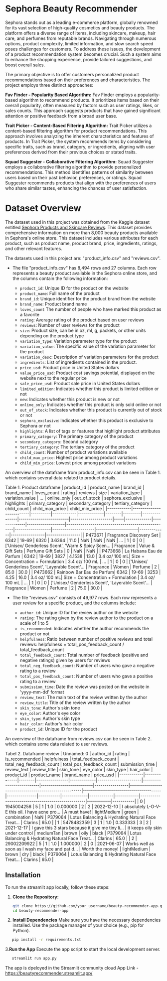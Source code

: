 # Sephora Beauty Recommender 

Sephora stands out as a leading e-commerce platform, globally renowned for its vast selection of high-quality cosmetics and beauty products. The platform offers a diverse range of items, including skincare, makeup, hair care, and perfumes from reputable brands. Navigating through numerous options, product complexity, limited information, and slow search speed poses challenges for customers. To address these issues, the development of a product recommendation system becomes crucial. Such a system aims to enhance the shopping experience, provide tailored suggestions, and boost overall sales.

The primary objective is to offer customers personalized product recommendations based on their preferences and characteristics.
The project employs three distinct approaches: 

**Fav Finder - Popularity Based Algorithm:**
Fav Finder employs a popularity-based algorithm to recommend products. It prioritizes items based on their overall popularity, often measured by factors such as user ratings, likes, or sales counts. This approach suggests products that have gained significant attention or positive feedback from a broad user base.

**Trait Picker - Content-Based Filtering Algorithm:**
Trait Picker utilizes a content-based filtering algorithm for product recommendations. This approach involves analyzing the inherent characteristics and features of products. In Trait Picker, the system recommends items by considering specific traits, such as brand, category, or ingredients, aligning with user preferences derived from their previous choices or stated traits.

**Squad Suggester - Collaborative Filtering Algorithm:**
Squad Suggester employs a collaborative filtering algorithm to provide personalized recommendations. This method identifies patterns of similarity between users based on their past behavior, preferences, or ratings. Squad Suggester recommends products that align with the preferences of users who share similar tastes, enhancing the chances of user satisfaction.


# Dataset Overview
The dataset used in this project was obtained from the Kaggle dataset entitled [Sephora Products and Skincare Reviews](https://www.kaggle.com/datasets/nadyinky/sephora-products-and-skincare-reviews). This dataset provides comprehensive information on more than 8,000 beauty products available in Sephora's online store. This dataset includes various attributes for each product, such as product name, product brand, price, ingredients, ratings, and other relevant features.

The datasets used in this project are: "product_info.csv" and "reviews.csv".

* The file "product_info.csv" has 8,494 rows and 27 columns. Each row represents a beauty product available in the Sephora online store, and the columns contain the following information:

  * `product_id`: Unique ID for the product on the website
  * `product_name`: Full name of the product
  * `brand_id`: Unique identifier for the product brand from the website
  * `brand_name`: Product brand name
  * `loves_count` The number of people who have marked this product as a favorite
  * `rating`: Average rating of the product based on user reviews
  * `reviews`: Number of user reviews for the product
  * `size`: Product size, can be in oz, ml, g, packets, or other units depending on the product type
  * `variation_type`: Variation parameter type for the product
  * `variation_value`: The specific value of the variation parameter for the product
  * `variation_desc`: Description of variation parameters for the product
  * `ingredients`: List of ingredients contained in the product.
  * `price_usd`: Product price in United States dollars
  * `value_price_usd`: Product cost savings potential, displayed on the website next to the regular price
  * `sale_price_usd`: Product sale price in United States dollars
  * `limited_edition`: Indicates whether this product is limited edition or not
  * `new`: Indicates whether this product is new or not
  * `online_only`: Indicates whether this product is only sold online or not
  * `out_of_stock`: Indicates whether this product is currently out of stock or not
  * `sephora_exclusive`: Indicates whether this product is exclusive to Sephora or not
  * `highlights`: A list of tags or features that highlight product attributes
  * `primary_category`: The primary category of the product
  * `secondary_category`: Second category
  * `tertiary_category`: The tertiary category of the product
  * `child_count`: Number of product variations available
  * `child_max_price`: Highest price among product variations
  * `child_min_price`: Lowest price among product variations
 
An overview of the dataframe from product_info.csv can be seen in Table 1. which contains several data related to product details.

Table 1. Product dataframe
| product_id |       product_name       | brand_id | brand_name | loves_count | rating | reviews |     size      |     variation_type      |   variation_value   | ... | online_only | out_of_stock | sephora_exclusive |                     highlights                    | primary_category | secondary_category |  tertiary_category  | child_count | child_max_price | child_min_price |
|------------|--------------------------|----------|------------|-------------|--------|---------|---------------|-------------------------|---------------------|-----|-------------|--------------|-------------------|---------------------------------------------------|------------------|---------------------|---------------------|-------------|-----------------|-----------------|
|  P473671   | Fragrance Discovery Set  |   6342   |   19-69    |     6320    | 3.6364 |   11.0  |     NaN       |          NaN            |        NaN          | ... |      1      |      0       |        0          | ['Unisex/ Genderless Scent', 'Warm & Spicy Scen... |     Fragrance     |  Value & Gift Sets |  Perfume Gift Sets |      0      |       NaN       |       NaN       |
|  P473668   |  La Habana Eau de Parfum |   6342   |   19-69    |     3827    | 4.1538 |   13.0  | 3.4 oz/ 100 mL| Size + Concentration + Formulation | 3.4 oz/ 100 mL | ... |      1      |      0       |        0          | ['Unisex/ Genderless Scent', 'Layerable Scent'... |     Fragrance     |       Women       |      Perfume       |      2      |      85.0       |      30.0       |
|  P473662   | Rainbow Bar Eau de Parfum|   6342   |   19-69    |     3253    |  4.25  |   16.0  | 3.4 oz/ 100 mL| Size + Concentration + Formulation | 3.4 oz/ 100 mL | ... |      1      |      0       |        0          | ['Unisex/ Genderless Scent', 'Layerable Scent'... |     Fragrance     |       Women       |      Perfume       |      2      |      75.0       |      30.0       |


* The file "reviews.csv" consists of 49,977 rows. Each row represents a user review for a specific product, and the columns include:

  * `author_id`: Unique ID for the review author on the website
  * `rating`: The rating given by the review author to the product on a scale of 1 to 5
  * `is_recommended`: Indicates whether the author recommends the product or not
  * `helpfulness`: Ratio between number of positive reviews and total reviews: helpfulness = total_pos_feedback_count / total_feedback_count
  * `total_feedback_count`: Total number of feedback (positive and negative ratings) given by users for reviews
  * `total_neg_feedback_count`: Number of users who gave a negative rating to a review
  * `total_pos_feedback_count`: Number of users who gave a positive rating to a review
  * `submission_time`: Date the review was posted on the website in 'yyyy-mm-dd' format
  * `review_text`: The main text of the review written by the author
  * `review_title`: Title of the review written by the author
  * `skin_tone`: Author's skin tone
  * `eye_color`: Author's eye color
  * `skin_type`: Author's skin type
  * `hair_color`: Author's hair color
  * `product_id`: Unique ID for the product

An overview of the dataframe from reviews.csv can be seen in Table 2. which contains some data related to user reviews.

Tabel 2. Dataframe review
| Unnamed: 0 | author_id    | rating | is_recommended | helpfulness | total_feedback_count | total_neg_feedback_count | total_pos_feedback_count | submission_time | review_text                                          | review_title                          | skin_tone     | eye_color | skin_type   | hair_color | product_id | product_name                                     | brand_name | price_usd |
|------------|--------------|--------|----------------|-------------|----------------------|--------------------------|--------------------------|-----------------|------------------------------------------------------|---------------------------------------|---------------|-----------|-------------|------------|------------|--------------------------------------------------|------------|-----------|
| 0          | 1945004256   | 5      | 1              | 1.0         | 0.000000             | 2                        | 2                        | 2022-12-10      | I absolutely L-O-V-E this oil. I have acne pro...    | A must have!                          | lightMedium   | green     | combination | NaN        | P379064    | Lotus Balancing & Hydrating Natural Face Treat... | Clarins    | 65.0      |
| 1          | 5478482359   | 3      | 1              | 1.0         | 0.333333             | 3                        | 2                        | 2021-12-17      | I gave this 3 stars because it give me tiny li...    | it keeps oily skin under control      | mediumTan    | brown     | oily        | black      | P379064    | Lotus Balancing & Hydrating Natural Face Treat... | Clarins    | 65.0      |
| 2          | 29002209922  | 5      | 1              | 1.0         | 1.000000             | 2                        | 0                        | 2021-06-07      | Works well as soon as I wash my face and pat d...    | Worth the money!                      | lightMedium   | brown     | dry         | black      | P379064    | Lotus Balancing & Hydrating Natural Face Treat... | Clarins    | 65.0      |



## Installation

To run the streamlit app locally, follow these steps:

1. **Clone the Repository:**
   ```bash
   git clone https://github.com/your_username/beauty-recommender-app.git
   cd beauty-recommender-app
   ```

2. **Install Dependencies**
Make sure you have the necessary dependencies installed. Use the package manager of your choice (e.g., pip for Python).
 ```bash
    pip install -r requirements.txt
```

3.**Run the App**
Execute the app script to start the local development server.
 ```bash
    streamlit run app.py
```

The app is dpeloyed in the Streamlit community cloud
App Link - https://beautyrecommender.streamlit.app/

